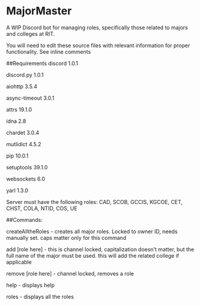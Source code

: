 # MajorMaster
A WIP Discord bot for managing roles, specifically those related to majors and colleges at RIT.

You will need to edit these source files with relevant information for proper functionality. See inline comments

##Requirements
discord 1.0.1

discord.py 1.0.1

aiohttp 3.5.4

async-timeout 3.0.1

attrs 19.1.0

idna 2.8

chardet 3.0.4

mutlidict 4.5.2

pip 10.0.1

setuptools 39.1.0

websockets 6.0

yarl 1.3.0


Server must have the following roles: CAD, SCOB, GCCIS, KGCOE, CET, CHST, COLA, NTID, COS, UE

##Commands:

createAlltheRoles - creates all major roles. Locked to owner ID, needs manually set. caps matter only for this command

add [role here] - this is channel locked, capitalization doesn't matter, but the full name of the major must be used.
this will add the related college if applicable

remove [role here] - channel locked, removes a role

help - displays help

roles - displays all the roles

